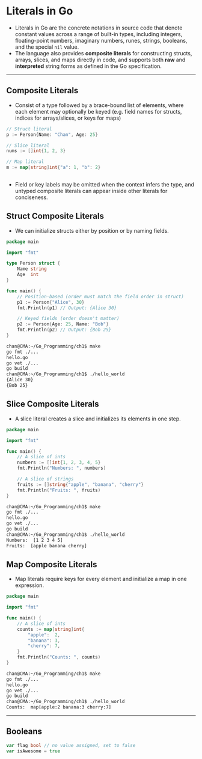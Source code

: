 # Literals in Go

- Literals in Go are the concrete notations in source code that denote constant values across a range of built-in types, including integers, floating-point numbers, imaginary numbers, runes, strings, booleans, and the special `nil` value. 
- The language also provides **composite literals** for constructing structs, arrays, slices, and maps directly in code, and supports both **raw** and **interpreted** string forms as defined in the Go specification.

---

## Composite Literals

- Consist of a type followed by a brace-bound list of elements, where each element may optionally be keyed (e.g. field names for structs, indices for arrays/slices, or keys for maps) 

```go
// Struct literal
p := Person{Name: "Chan", Age: 25}

// Slice literal
nums := []int{1, 2, 3}

// Map literal
m := map[string]int{"a": 1, "b": 2}
            
```

- Field or key labels may be omitted when the context infers the type, and untyped composite literals can appear inside other literals for conciseness.

## Struct Composite Literals

- We can initialize structs either by position or by naming fields.

```go
package main

import "fmt"

type Person struct {
	Name string
	Age  int
}

func main() {
	// Position-based (order must match the field order in struct)
	p1 := Person{"Alice", 30}
	fmt.Println(p1) // Output: {Alice 30}

	// Keyed fields (order doesn't matter)
	p2 := Person{Age: 25, Name: "Bob"}
	fmt.Println(p2) // Output: {Bob 25}
}
```

```sh
chan@CMA:~/Go_Programming/ch1$ make
go fmt ./...
hello.go
go vet ./...
go build 
chan@CMA:~/Go_Programming/ch1$ ./hello_world
{Alice 30}
{Bob 25}
```

## Slice Composite Literals

- A slice literal creates a slice and initializes its elements in one step.

```go
package main

import "fmt"

func main() {
	// A slice of ints
	numbers := []int{1, 2, 3, 4, 5}
	fmt.Println("Numbers: ", numbers)

	// A slice of strings
	fruits := []string{"apple", "banana", "cherry"}
	fmt.Println("Fruits: ", fruits)
}
```

```sh
chan@CMA:~/Go_Programming/ch1$ make
go fmt ./...
hello.go
go vet ./...
go build 
chan@CMA:~/Go_Programming/ch1$ ./hello_world
Numbers:  [1 2 3 4 5]
Fruits:  [apple banana cherry]
```

## Map Composite Literals

- Map literals require keys for every element and initialize a map in one expression.

```go
package main

import "fmt"

func main() {
	// A slice of ints
	counts := map[string]int{
		"apple":  2,
		"banana": 3,
		"cherry": 7,
	}
	fmt.Println("Counts: ", counts)
}
```

```sh
chan@CMA:~/Go_Programming/ch1$ make
go fmt ./...
hello.go
go vet ./...
go build 
chan@CMA:~/Go_Programming/ch1$ ./hello_world
Counts:  map[apple:2 banana:3 cherry:7]
```

---

## Booleans

```go
var flag bool // no value assigned, set to false
var isAwesome = true
```

